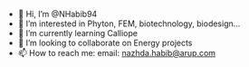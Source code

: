 - 👋 Hi, I’m @NHabib94
- 👀 I’m interested in Phyton, FEM, biotechnology, biodesign...
- 🌱 I’m currently learning Calliope
- 💞️ I’m looking to collaborate on Energy projects
- 📫 How to reach me: email: nazhda.habib@arup.com

<!---
NHabib94/NHabib94 is a ✨ special ✨ repository because its `README.md` (this file) appears on your GitHub profile.
You can click the Preview link to take a look at your changes.
--->
